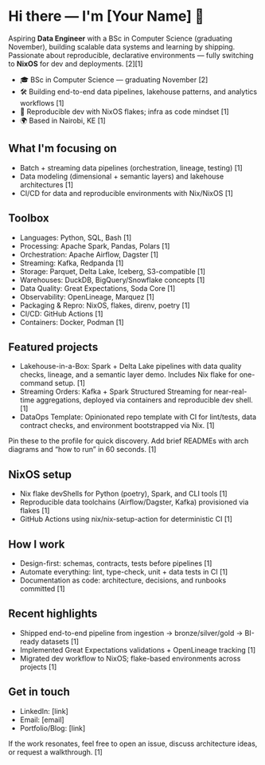# Hi there — I'm [Your Name] 👋

Aspiring **Data Engineer** with a BSc in Computer Science (graduating November), building scalable data systems and learning by shipping. Passionate about reproducible, declarative environments — fully switching to **NixOS** for dev and deployments. [2][1]

- 🎓 BSc in Computer Science — graduating November [2]
- 🛠️ Building end-to-end data pipelines, lakehouse patterns, and analytics workflows [1]
- 🧪 Reproducible dev with NixOS flakes; infra as code mindset [1]
- 🌍 Based in Nairobi, KE [1]

## What I'm focusing on
- Batch + streaming data pipelines (orchestration, lineage, testing) [1]
- Data modeling (dimensional + semantic layers) and lakehouse architectures [1]
- CI/CD for data and reproducible environments with Nix/NixOS [1]

## Toolbox
- Languages: Python, SQL, Bash [1]
- Processing: Apache Spark, Pandas, Polars [1]
- Orchestration: Apache Airflow, Dagster [1]
- Streaming: Kafka, Redpanda [1]
- Storage: Parquet, Delta Lake, Iceberg, S3-compatible [1]
- Warehouses: DuckDB, BigQuery/Snowflake concepts [1]
- Data Quality: Great Expectations, Soda Core [1]
- Observability: OpenLineage, Marquez [1]
- Packaging & Repro: NixOS, flakes, direnv, poetry [1]
- CI/CD: GitHub Actions [1]
- Containers: Docker, Podman [1]

## Featured projects
- Lakehouse-in-a-Box: Spark + Delta Lake pipelines with data quality checks, lineage, and a semantic layer demo. Includes Nix flake for one-command setup. [1]
- Streaming Orders: Kafka + Spark Structured Streaming for near-real-time aggregations, deployed via containers and reproducible dev shell. [1]
- DataOps Template: Opinionated repo template with CI for lint/tests, data contract checks, and environment bootstrapped via Nix. [1]

Pin these to the profile for quick discovery. Add brief READMEs with arch diagrams and “how to run” in 60 seconds. [1]

## NixOS setup
- Nix flake devShells for Python (poetry), Spark, and CLI tools [1]
- Reproducible data toolchains (Airflow/Dagster, Kafka) provisioned via flakes [1]
- GitHub Actions using nix/nix-setup-action for deterministic CI [1]

## How I work
- Design-first: schemas, contracts, tests before pipelines [1]
- Automate everything: lint, type-check, unit + data tests in CI [1]
- Documentation as code: architecture, decisions, and runbooks committed [1]

## Recent highlights
- Shipped end-to-end pipeline from ingestion → bronze/silver/gold → BI-ready datasets [1]
- Implemented Great Expectations validations + OpenLineage tracking [1]
- Migrated dev workflow to NixOS; flake-based environments across projects [1]

## Get in touch
- LinkedIn: [link]
- Email: [email]
- Portfolio/Blog: [link]

If the work resonates, feel free to open an issue, discuss architecture ideas, or request a walkthrough. [1]

